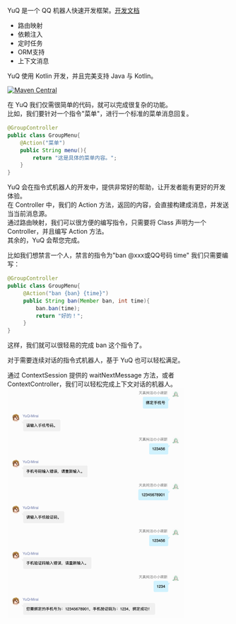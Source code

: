 YuQ 是一个 QQ 机器人快速开发框架。[开发文档](https://yuqworks.github.io/YuQ-Doc/)

 - 路由映射
 - 依赖注入
 - 定时任务
 - ORM支持
 - 上下文消息
 
YuQ 使用 Kotlin 开发，并且完美支持 Java 与 Kotlin。 

[![Maven Central](https://maven-badges.herokuapp.com/maven-central/com.IceCreamQAQ.YuQ/YuQ/badge.svg)](https://search.maven.org/#search|ga|1|com.IceCreamQAQ.YuQ.YuQ-Mirai)

 
在 YuQ 我们仅需很简单的代码，就可以完成很复杂的功能。  
比如，我们要针对一个指令"菜单"，进行一个标准的菜单消息回复。
```Java
@GroupController
public class GroupMenu{ 
    @Action("菜单")
    public String menu(){
        return "这是具体的菜单内容。";
    } 
}
```
YuQ 会在指令式机器人的开发中，提供非常好的帮助，让开发者能有更好的开发体验。  
在 Controller 中，我们的 Action 方法，返回的内容，会直接构建成消息，并发送当当前消息源。  
通过路由映射，我们可以很方便的编写指令，只需要将 Class 声明为一个 Controller，并且编写 Action 方法。  
其余的，YuQ 会帮您完成。  

比如我们想禁言一个人，禁言的指令为"ban @xxx或QQ号码 time"
我们只需要编写：
```Java
@GroupController
public class GroupMenu{
     @Action("ban {ban} {time}")
     public String ban(Member ban, int time){
         ban.ban(time);
         return "好的！";
     }
}
```
这样，我们就可以很轻易的完成 ban 这个指令了。

对于需要连续对话的指令式机器人，基于 YuQ 也可以轻松满足。  

通过 ContextSession 提供的 waitNextMessage 方法，或者 ContextController，我们可以轻松完成上下文对话的机器人。  
<img width="400" src="readme/img/Context.png" alt="Context">